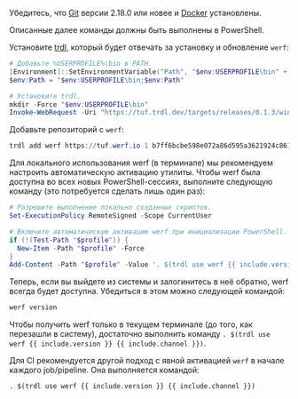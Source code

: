 Убедитесь, что [Git](https://git-scm.com/download/win) версии 2.18.0 или новее и [Docker](https://docs.docker.com/get-docker) установлены.

Описанные далее команды должны быть выполнены в PowerShell.

Установите [trdl](https://github.com/werf/trdl), который будет отвечать за установку и обновление `werf`:
```powershell
# Добавьте %USERPROFILE%\bin в PATH.
[Environment]::SetEnvironmentVariable("Path", "$env:USERPROFILE\bin" + [Environment]::GetEnvironmentVariable("Path", "User"), "User")
$env:Path = "$env:USERPROFILE\bin;$env:Path"

# Установите trdl.
mkdir -Force "$env:USERPROFILE\bin"
Invoke-WebRequest -Uri "https://tuf.trdl.dev/targets/releases/0.1.3/windows-{{ include.arch }}/bin/trdl.exe" -OutFile "$env:USERPROFILE\bin\trdl.exe"
```

Добавьте репозиторий с `werf`:
```powershell
trdl add werf https://tuf.werf.io 1 b7ff6bcbe598e072a86d595a3621924c8612c7e6dc6a82e919abe89707d7e3f468e616b5635630680dd1e98fc362ae5051728406700e6274c5ed1ad92bea52a2
```

Для локального использования werf (в терминале) мы рекомендуем настроить автоматическую активацию утилиты. Чтобы werf была доступна во всех новых PowerShell-сессиях, выполните следующую команду (это потребуется сделать лишь один раз):
```powershell
# Разрешите выполнение локально созданных скриптов.
Set-ExecutionPolicy RemoteSigned -Scope CurrentUser

# Включите автоматическую активацию werf при инициализации PowerShell.
if (!(Test-Path "$profile")) {
  New-Item -Path "$profile" -Force
}
Add-Content -Path "$profile" -Value '. $(trdl use werf {{ include.version }} {{ include.channel }})'
```

Теперь, если вы выйдете из системы и залогинитесь в неё обратно, werf всегда будет доступна. Убедиться в этом можно следующей командой:

```powershell
werf version
```

Чтобы получить werf только в текущем терминале (до того, как перезашли в систему), достаточно выполнить команду `. $(trdl use werf {{ include.version }} {{ include.channel }})`.

Для CI рекомендуется другой подход с явной активацией `werf` в начале каждого job/pipeline. Она выполняется командой:

```shell
. $(trdl use werf {{ include.version }} {{ include.channel }})
```
